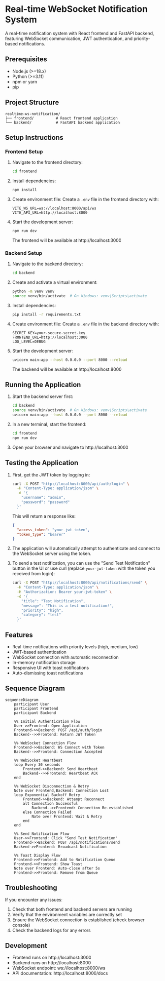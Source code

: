 # Real-time WebSocket Notification System

A real-time notification system with React frontend and FastAPI backend, featuring WebSocket communication, JWT authentication, and priority-based notifications.

## Prerequisites

- Node.js (>=18.x)
- Python (>=3.11)
- npm or yarn
- pip

## Project Structure

```
realtime-ws-notification/
├── frontend/          # React frontend application
└── backend/           # FastAPI backend application
```

## Setup Instructions

### Frontend Setup

1. Navigate to the frontend directory:

   ```bash
   cd frontend
   ```

2. Install dependencies:

   ```bash
   npm install
   ```

3. Create environment file:
   Create a `.env` file in the frontend directory with:

   ```
   VITE_WS_URL=ws://localhost:8000/api/ws
   VITE_API_URL=http://localhost:8000
   ```

4. Start the development server:
   ```bash
   npm run dev
   ```
   The frontend will be available at http://localhost:3000

### Backend Setup

1. Navigate to the backend directory:

   ```bash
   cd backend
   ```

2. Create and activate a virtual environment:

   ```bash
   python -m venv venv
   source venv/bin/activate  # On Windows: venv\Scripts\activate
   ```

3. Install dependencies:

   ```bash
   pip install -r requirements.txt
   ```

4. Create environment file:
   Create a `.env` file in the backend directory with:

   ```
   SECRET_KEY=your-secure-secret-key
   FRONTEND_URL=http://localhost:3000
   LOG_LEVEL=DEBUG
   ```

5. Start the development server:
   ```bash
   uvicorn main:app --host 0.0.0.0 --port 8000 --reload
   ```
   The backend will be available at http://localhost:8000

## Running the Application

1. Start the backend server first:

   ```bash
   cd backend
   source venv/bin/activate  # On Windows: venv\Scripts\activate
   uvicorn main:app --host 0.0.0.0 --port 8000 --reload
   ```

2. In a new terminal, start the frontend:

   ```bash
   cd frontend
   npm run dev
   ```

3. Open your browser and navigate to http://localhost:3000

## Testing the Application

1. First, get the JWT token by logging in:

   ```bash
   curl -X POST "http://localhost:8000/api/auth/login" \
     -H "Content-Type: application/json" \
     -d '{
       "username": "admin",
       "password": "password"
     }'
   ```

   This will return a response like:

   ```json
   {
     "access_token": "your-jwt-token",
     "token_type": "bearer"
   }
   ```

2. The application will automatically attempt to authenticate and connect to the WebSocket server using the token.

3. To send a test notification, you can use the "Send Test Notification" button in the UI or use curl (replace `your-jwt-token` with the token you received from login):

   ```bash
   curl -X POST "http://localhost:8000/api/notifications/send" \
     -H "Content-Type: application/json" \
     -H "Authorization: Bearer your-jwt-token" \
     -d '{
       "title": "Test Notification",
       "message": "This is a test notification!",
       "priority": "high",
       "category": "test"
     }'
   ```

## Features

- Real-time notifications with priority levels (high, medium, low)
- JWT-based authentication
- WebSocket connection with automatic reconnection
- In-memory notification storage
- Responsive UI with toast notifications
- Auto-dismissing toast notifications

## Sequence Diagram

```mermaid
sequenceDiagram
    participant User
    participant Frontend
    participant Backend

    %% Initial Authentication Flow
    User->>Frontend: Open Application
    Frontend->>Backend: POST /api/auth/login
    Backend-->>Frontend: Return JWT Token

    %% WebSocket Connection Flow
    Frontend->>Backend: WS Connect with Token
    Backend-->>Frontend: Connection Accepted

    %% WebSocket Heartbeat
    loop Every 30 seconds
        Frontend->>Backend: Send Heartbeat
        Backend-->>Frontend: Heartbeat ACK
    end

    %% WebSocket Disconnection & Retry
    Note over Frontend,Backend: Connection Lost
    loop Exponential Backoff Retry
        Frontend->>Backend: Attempt Reconnect
        alt Connection Successful
            Backend-->>Frontend: Connection Re-established
        else Connection Failed
            Note over Frontend: Wait & Retry
        end
    end

    %% Send Notification Flow
    User->>Frontend: Click "Send Test Notification"
    Frontend->>Backend: POST /api/notifications/send
    Backend->>Frontend: Broadcast Notification

    %% Toast Display Flow
    Frontend->>Frontend: Add to Notification Queue
    Frontend->>Frontend: Show Toast
    Note over Frontend: Auto-close after 5s
    Frontend->>Frontend: Remove from Queue
```

## Troubleshooting

If you encounter any issues:

1. Check that both frontend and backend servers are running
2. Verify that the environment variables are correctly set
3. Ensure the WebSocket connection is established (check browser console)
4. Check the backend logs for any errors

## Development

- Frontend runs on http://localhost:3000
- Backend runs on http://localhost:8000
- WebSocket endpoint: ws://localhost:8000/ws
- API documentation: http://localhost:8000/docs

